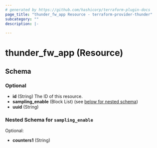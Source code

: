 ```yaml
---
# generated by https://github.com/hashicorp/terraform-plugin-docs
page_title: "thunder_fw_app Resource - terraform-provider-thunder"
subcategory: ""
description: |-
  
---
```


# thunder_fw_app (Resource)





<!-- schema generated by tfplugindocs -->
## Schema

### Optional

- **id** (String) The ID of this resource.
- **sampling_enable** (Block List) (see [below for nested schema](#nestedblock--sampling_enable))
- **uuid** (String)

<a id="nestedblock--sampling_enable"></a>
### Nested Schema for `sampling_enable`

Optional:

- **counters1** (String)


